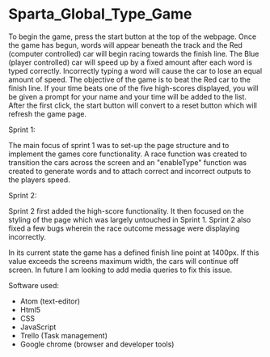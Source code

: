 # Sparta_Global_Type_Game

To begin the game, press the start button at the top of the webpage. Once the game has begun, words will appear beneath the track and the Red (computer controlled) car will begin racing towards the finish line. The Blue (player controlled) car will speed up by a fixed amount after each word is typed correctly. Incorrectly typing a word will cause the car to lose an equal amount of speed. The objective of the game is to beat the Red car to the finish line. If your time beats one of the five high-scores displayed, you will be given a prompt for your name and your time will be added to the list. After the first click, the start button will convert to a reset button which will refresh the game page.

Sprint 1:

The main focus of sprint 1 was to set-up the page structure and to implement the games core functionality. A race function was created to transition the cars across the screen and an "enableType" function was created to generate words and to attach correct and incorrect outputs to the players speed.

Sprint 2:

Sprint 2 first added the high-score functionality. It then focused on the styling of the page which was largely untouched in Sprint 1. Sprint 2 also fixed a few bugs wherein the race outcome message were displaying incorrectly.

In its current state the game has a defined finish line point at 1400px. If this value exceeds the screens maximum width, the cars will continue off screen. In future I am looking to add media queries to fix this issue.

Software used:
- Atom (text-editor)
- Html5
- CSS
- JavaScript
- Trello (Task management)
- Google chrome (browser and developer tools)
